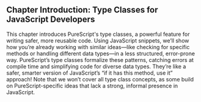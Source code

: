 ## Chapter Introduction: Type Classes for JavaScript Developers

This chapter introduces PureScript's type classes, a powerful feature for writing safer, more reusable code. Using JavaScript snippets, we’ll show how you’re already working with similar ideas—like checking for specific methods or handling different data types—in a less structured, error-prone way. PureScript’s type classes formalize these patterns, catching errors at compile time and simplifying code for diverse data types. They’re like a safer, smarter version of JavaScript’s “if it has this method, use it” approach! Note that we won’t cover all type class concepts, as some build on PureScript-specific ideas that lack a strong, informal presence in JavaScript.